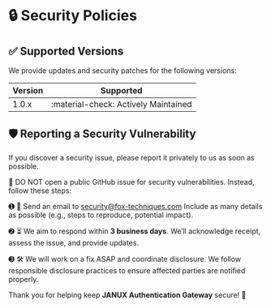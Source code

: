 # 🔒 Security Policies

## ✅ Supported Versions

We provide updates and security patches for the following versions:


| Version | Supported                                |
| ------- | ---------------------------------------- |
| 1.0.x   | :material-check: Actively Maintained     |


## 🛡️ Reporting a Security Vulnerability

If you discover a security issue, please report it privately to us as soon as possible.

🚨 DO NOT open a public GitHub issue for security vulnerabilities. Instead, follow these steps:

➊ 📩 Send an email to [security@fox-techniques.com](mailto:security@fox-techniques.com) Include as many details as possible (e.g., steps to reproduce, potential impact).

➋ ⏳ We aim to respond within **3 business days**. We’ll acknowledge receipt, assess the issue, and provide updates.

➌ 🛠️ We will work on a fix ASAP and coordinate disclosure. We follow responsible disclosure practices to ensure affected parties are notified properly.

Thank you for helping keep **JANUX Authentication Gateway** secure! 🙏